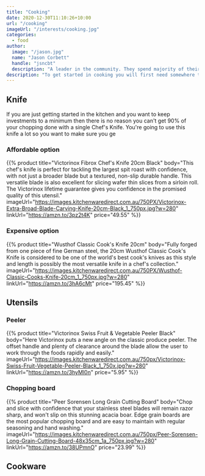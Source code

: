 ```yaml
---
title: "Cooking"
date: 2020-12-30T11:10:26+10:00
url: "/cooking"
imageUrl: "/interests/cooking.jpg"
categories:
  - food
author:
  image: "/jason.jpg"
  name: "Jason Corbett"
  handle: "jsncbt"
  description: "A leader in the community. They spend majority of their time fostering and growing the community."
description: "To get started in cooking you will first need somewhere to cook. Once you've found one of those you are going to need something to chop with, something to cook in and things to mix with."
---
```


## Knife
If you are just getting started in the kitchen and you want to keep investments to a minimum then there is no reason you can't get 90% of your chopping done with a single Chef's Knife. You're going to use this knife a lot so you want to make sure you ge

### Affordable option
{{% product title="Victorinox Fibrox Chef's Knife 20cm Black" body="This chef's knife is perfect for tackling the largest spit roast with confidence, with not just a broader blade but a textured, non-slip durable handle. This versatile blade is also excellent for slicing wafer thin slices from a sirloin roll. The Victorinox lifetime guarantee gives you confidence in the promised quality of this utensil." imageUrl="https://images.kitchenwaredirect.com.au/750PX/Victorinox-Extra-Broad-Blade-Carving-Knife-20cm-Black_1_750px.jpg?w=280" linkUrl="https://amzn.to/3pz2t4K" price="49.55" %}}

### Expensive option
{{% product title="Wusthof Classic Cook's Knife 20cm" body="Fully forged from one piece of fine German steel, the 20cm Wusthof Classic Cook's Knife is considered to be one of the world's best cook's knives as this style and length is possibly the most versatile knife in a chef's collection." imageUrl="https://images.kitchenwaredirect.com.au/750PX/Wusthof-Classic-Cooks-Knife-20cm_1_750px.jpg?w=280" linkUrl="https://amzn.to/3hA6cMt" price="195.45" %}}

## Utensils

### Peeler
{{% product title="Victorinox Swiss Fruit & Vegetable Peeler Black" body="Here Victorinox puts a new angle on the classic produce peeler. The offset handle and plenty of clearance around the blade allow the user to work through the foods rapidly and easily." imageUrl="https://images.kitchenwaredirect.com.au/750px/Victorinox-Swiss-Fruit-Vegetable-Peeler-Black_1_750x.jpg?w=280" linkUrl="https://amzn.to/3hyMl0n" price="5.95" %}}

### Chopping board
{{% product title="Peer Sorensen Long Grain Cutting Board" body="Chop and slice with confidence that your stainless steel blades will remain razor sharp, and won't slip on this stunning acacia boar. Edge grain boards are the most popular chopping board and are easy to maintain with regular seasoning and hand washing." imageUrl="https://images.kitchenwaredirect.com.au/750px/Peer-Sorensen-Long-Grain-Cutting-Board-48x35cm_1a_750px.jpg?w=280" linkUrl="https://amzn.to/38UPmnO" price="23.99" %}}

## Cookware
